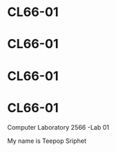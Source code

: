# CL66-01
# CL66-01
# CL66-01
# CL66-01

Computer Laboratory 2566 -Lab 01

My name is Teepop Sriphet
